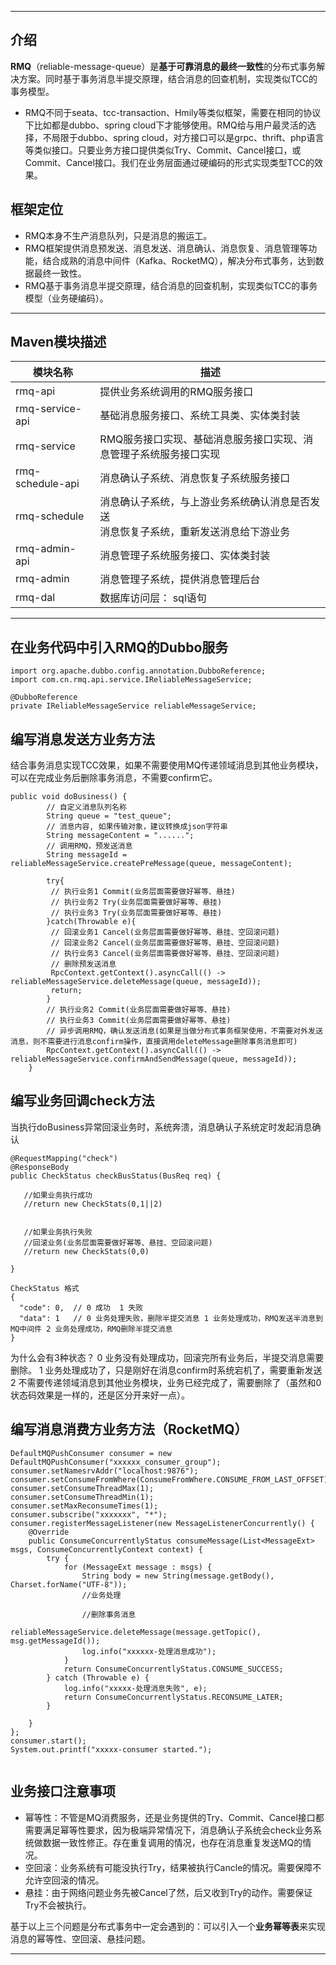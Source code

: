 ------------

## 介绍

**RMQ**（reliable-message-queue）是**基于可靠消息的最终一致性**的分布式事务解决方案。同时基于事务消息半提交原理，结合消息的回查机制，实现类似TCC的事务模型。


- RMQ不同于seata、tcc-transaction、Hmily等类似框架，需要在相同的协议下比如都是dubbo、spring cloud下才能够使用。RMQ给与用户最灵活的选择，不局限于dubbo、spring cloud，对方接口可以是grpc、thrift、php语言等类似接口。只要业务方接口提供类似Try、Commit、Cancel接口，或Commit、Cancel接口。我们在业务层面通过硬编码的形式实现类型TCC的效果。


## 框架定位
- RMQ本身不生产消息队列，只是消息的搬运工。
- RMQ框架提供消息预发送、消息发送、消息确认、消息恢复、消息管理等功能，结合成熟的消息中间件（Kafka、RocketMQ），解决分布式事务，达到数据最终一致性。
- RMQ基于事务消息半提交原理，结合消息的回查机制，实现类似TCC的事务模型（业务硬编码）。

------------

## Maven模块描述

| 模块名称 | 描述 |
| --- | --- |
| rmq-api | 提供业务系统调用的RMQ服务接口 |
| rmq-service-api | 基础消息服务接口、系统工具类、实体类封装 |
| rmq-service | RMQ服务接口实现、基础消息服务接口实现、消息管理子系统服务接口实现 |
| rmq-schedule-api | 消息确认子系统、消息恢复子系统服务接口 |
| rmq-schedule | 消息确认子系统，与上游业务系统确认消息是否发送<br>消息恢复子系统，重新发送消息给下游业务 |
| rmq-admin-api | 消息管理子系统服务接口、实体类封装 |
| rmq-admin | 消息管理子系统，提供消息管理后台 |
| rmq-dal | 数据库访问层： sql语句|

------------


## 在业务代码中引入RMQ的Dubbo服务
```
import org.apache.dubbo.config.annotation.DubboReference;
import com.cn.rmq.api.service.IReliableMessageService;

@DubboReference
private IReliableMessageService reliableMessageService;
```

## 编写消息发送方业务方法
结合事务消息实现TCC效果，如果不需要使用MQ传递领域消息到其他业务模块，可以在完成业务后删除事务消息，不需要confirm它。

```
public void doBusiness() {
        // 自定义消息队列名称
        String queue = "test_queue";
        // 消息内容, 如果传输对象，建议转换成json字符串
        String messageContent = "......";
        // 调用RMQ，预发送消息
        String messageId = reliableMessageService.createPreMessage(queue, messageContent);

        try{
         // 执行业务1 Commit(业务层面需要做好幂等、悬挂)
         // 执行业务2 Try(业务层面需要做好幂等、悬挂)
         // 执行业务3 Try(业务层面需要做好幂等、悬挂)    
        }catch(Throwable e){
         // 回滚业务1 Cancel(业务层面需要做好幂等、悬挂、空回滚问题)
         // 回滚业务2 Cancel(业务层面需要做好幂等、悬挂、空回滚问题)
         // 执行业务3 Cancel(业务层面需要做好幂等、悬挂、空回滚问题)
         // 删除预发送消息
         RpcContext.getContext().asyncCall(() -> reliableMessageService.deleteMessage(queue, messageId));
         return;
        }
        // 执行业务2 Commit(业务层面需要做好幂等、悬挂)
        // 执行业务3 Commit(业务层面需要做好幂等、悬挂)    
        // 异步调用RMQ，确认发送消息(如果是当做分布式事务框架使用，不需要对外发送消息，则不需要进行消息confirm操作，直接调用deleteMessage删除事务消息即可)
        RpcContext.getContext().asyncCall(() -> reliableMessageService.confirmAndSendMessage(queue, messageId));
    }
```

## 编写业务回调check方法
当执行doBusiness异常回滚业务时，系统奔溃，消息确认子系统定时发起消息确认

```
@RequestMapping("check")
@ResponseBody
public CheckStatus checkBusStatus(BusReq req) {
   
   //如果业务执行成功 
   //return new CheckStats(0,1||2)
   
   
   //如果业务执行失败
   //回滚业务(业务层面需要做好幂等、悬挂、空回滚问题)
   //return new CheckStats(0,0)
   
}

CheckStatus 格式
{	
  "code": 0,  // 0 成功  1 失败 
  "data": 1   // 0 业务处理失败，删除半提交消息 1 业务处理成功，RMQ发送半消息到MQ中间件 2 业务处理成功，RMQ删除半提交消息 
}

```
为什么会有3种状态？ 0 业务没有处理成功，回滚完所有业务后，半提交消息需要删除。   1 业务处理成功了，只是刚好在消息confirm时系统宕机了，需要重新发送  2 不需要传递领域消息到其他业务模块，业务已经完成了，需要删除了（虽然和0状态码效果是一样的，还是区分开来好一点）。


## 编写消息消费方业务方法（RocketMQ）
```
DefaultMQPushConsumer consumer = new DefaultMQPushConsumer("xxxxxx_consumer_group");
consumer.setNamesrvAddr("localhost:9876");
consumer.setConsumeFromWhere(ConsumeFromWhere.CONSUME_FROM_LAST_OFFSET);
consumer.setConsumeThreadMax(1);
consumer.setConsumeThreadMin(1);
consumer.setMaxReconsumeTimes(1);
consumer.subscribe("xxxxxxx", "*");
consumer.registerMessageListener(new MessageListenerConcurrently() {
    @Override
    public ConsumeConcurrentlyStatus consumeMessage(List<MessageExt> msgs, ConsumeConcurrentlyContext context) {
        try {
            for (MessageExt message : msgs) {
                String body = new String(message.getBody(), Charset.forName("UTF-8"));
                //业务处理
                
                //删除事务消息
                reliableMessageService.deleteMessage(message.getTopic(), msg.getMessageId());
                log.info("xxxxxx-处理消息成功");
            }
            return ConsumeConcurrentlyStatus.CONSUME_SUCCESS;
        } catch (Throwable e) {
            log.info("xxxxx-处理消息失败", e);
            return ConsumeConcurrentlyStatus.RECONSUME_LATER;
        }

    }
};
consumer.start();
System.out.printf("xxxxx-consumer started.");
        
```

## 业务接口注意事项

- 幂等性：不管是MQ消费服务，还是业务提供的Try、Commit、Cancel接口都需要满足幂等性要求，因为极端异常情况下，消息确认子系统会check业务系统做数据一致性修正。存在重复调用的情况，也存在消息重复发送MQ的情况。
- 空回滚：业务系统有可能没执行Try，结果被执行Cancle的情况。需要保障不允许空回滚的情况。
- 悬挂：由于网络问题业务先被Cancel了然，后又收到Try的动作。需要保证Try不会被执行。

基于以上三个问题是分布式事务中一定会遇到的：可以引入一个**业务幂等表**来实现消息的幂等性、空回滚、悬挂问题。

------------

